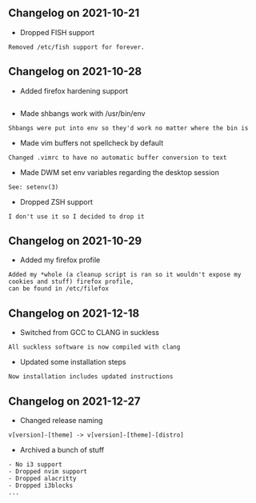 ## Changelog on 2021-10-21
- Dropped FISH support
```
Removed /etc/fish support for forever.
```
## Changelog on 2021-10-28
- Added firefox hardening support
``` Added /etc/firefox
```
- Made shbangs work with /usr/bin/env
```
Shbangs were put into env so they'd work no matter where the bin is
```
- Made vim buffers not spellcheck by default
```
Changed .vimrc to have no automatic buffer conversion to text
```
- Made DWM set env variables regarding the desktop session
```
See: setenv(3)
```
- Dropped ZSH support
```
I don't use it so I decided to drop it
```
## Changelog on 2021-10-29
- Added my firefox profile
```
Added my *whole (a cleanup script is ran so it wouldn't expose my cookies and stuff) firefox profile,
can be found in /etc/filefox
```
## Changelog on 2021-12-18
- Switched from GCC to CLANG in suckless
```
All suckless software is now compiled with clang
```
- Updated some installation steps
```
Now installation includes updated instructions
```
## Changelog on 2021-12-27
- Changed release naming
```
v[version]-[theme] -> v[version]-[theme]-[distro]
```
- Archived a bunch of stuff
```
- No i3 support
- Dropped nvim support
- Dropped alacritty
- Dropped i3blocks
...
```
